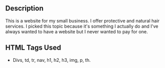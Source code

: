 ## Description 
This is a website for my small business. I offer protective and natural hair services. I picked this topic because it's something I actually do and I've always wanted to have a website but I never wanted to pay for one.
## HTML Tags Used
- Divs, td, tr, nav, h1, h2, h3, img, p, th.
